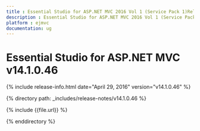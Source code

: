 ```yaml
---
title : Essential Studio for ASP.NET MVC 2016 Vol 1 (Service Pack 1)Release Notes
description : Essential Studio for ASP.NET MVC 2016 Vol 1 (Service Pack 1)Release Notes
platform : ejmvc
documentation: ug
---
```


# Essential Studio for ASP.NET MVC v14.1.0.46

{% include release-info.html date="April 29, 2016" version="v14.1.0.46" %} 

{% directory path: _includes/release-notes/v14.1.0.46 %}

{% include {{file.url}} %}

{% enddirectory %}